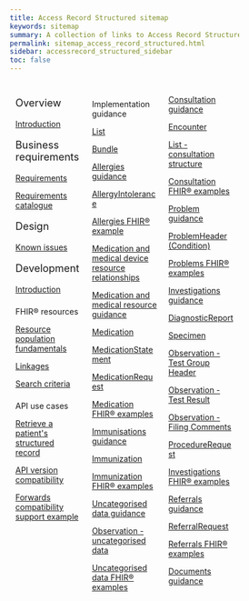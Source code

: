 ```yaml
---
title: Access Record Structured sitemap
keywords: sitemap
summary: A collection of links to Access Record Structured information
permalink: sitemap_access_record_structured.html
sidebar: accessrecord_structured_sidebar
toc: false
---
```

<style>
* {
  box-sizing: border-box;
}

/* Create three equal columns that floats next to each other */
.column {
  float: left;
  width: 33.33%;
  padding: 10px;

}

/* Clear floats after the columns */
.row:after {
  content: "";
  display: table;
  clear: both;
}
</style>

<div class="row">
  <div class="column">
   <p style="font-size:18px">Overview</p>
    	<p><a href="accessrecord_structured.html">Introduction</a></p>
   <p style="font-size:18px">Business requirements</p>	  
    	<p><a href="accessrecord_structured_requirements.html">Requirements</a></p>
	<p><a href="pages/accessrecord_structured/GP%20Connect%20Req%20Cat%20-%20Access%20Record%20Structured%20Data%20v2.2.xlsx">Requirements catalogue</a></p>
   <p style="font-size:18px">Design</p>
    	<p><a href="accessrecord_structured_known_issues.html">Known issues</a></p>
    <p style="font-size:18px">Development</p>
	<p><a href="accessrecord_structured_development.html">Introduction</a></p>	
	<p style="padding-top:8px">FHIR&reg; resources</p>  
    	<p><a href="accessrecord_structured_development_resources_overview.html">Resource population fundamentals</a></p>
	<p><a href="accessrecord_structured_development_linkages.html">Linkages</a></p>  
	<p><a href="accessrecord_structured_development_search.html">Search criteria</a></p>
	<p style="padding-top:8px">API use cases</p>
	<p><a href="accessrecord_structured_development_retrieve_patient_record.html">Retrieve a patient's structured record</a></p>
	<p><a href="accessrecord_structured_development_version_compatibility.html">API version compatibility</a></p>
	<p><a href="accessrecord_structured_development_fhir_examples_forwards_consultations.html">Forwards compatibility support example</a></p>
  </div>
  <div class="column">
	<p style="padding-top:8px">Implementation guidance</p>
	<p><a href="accessrecord_structured_development_list.html">List</a></p>
	<p><a href="accessrecord_structured_development_bundle.html">Bundle</a></p>
	<p><a href="accessrecord_structured_development_allergies_guidance.html">Allergies guidance</a></p> 
	<p><a href="accessrecord_structured_development_allergyintolerance.html">AllergyIntolerance</a></p>
	<p><a href="accessrecord_structured_development_fhir_examples_allergies.html">Allergies FHIR&reg; example</a></p>  
	<p><a href="accessrecord_structured_development_medication_resource_relationships.html">Medication and medical device resource relationships</a></p>
	<p><a href="accessrecord_structured_development_medication_guidance.html">Medication and medical resource guidance</a></p>  
	<p><a href="accessrecord_structured_development_medication.html">Medication</a></p>
	<p><a href="accessrecord_structured_development_medicationstatement.html">MedicationStatement</a></p>
	<p><a href="accessrecord_structured_development_medicationrequest.html">MedicationRequest</a></p>
	<p><a href="accessrecord_structured_development_fhir_examples_medication.html">Medication FHIR&reg; examples</a></p>    	
	<p><a href="accessrecord_structured_development_immunization_guidance.html">Immunisations guidance</a></p>
	<p><a href="accessrecord_structured_development_immunization.html">Immunization</a></p>
	<p><a href="accessrecord_structured_development_fhir_examples_immunizations.html">Immunization FHIR&reg; examples</a></p>
	<p><a href="accessrecord_structured_development_uncategorisedData_guidance.html">Uncategorised data guidance</a></p>
	<p><a href="accessrecord_structured_development_observation_uncategorisedData.html">Observation - uncategorised data</a></p>
	<p><a href="accessrecord_structured_development_fhir_examples_uncategorised.html">Uncategorised data FHIR® examples</a></p>  
  </div>
  <div class="column">
	<p><a href="accessrecord_structured_development_consultation_guidance.html">Consultation guidance</a></p>
	<p><a href="accessrecord_structured_development_encounter.html">Encounter</a></p>
	<p><a href="accessrecord_structured_development_list_consultation.html">List - consultation structure</a>
	<p><a href="accessrecord_structured_development_fhir_examples_consultations.html">Consultation FHIR&reg; examples</a>
	<p><a href="accessrecord_structured_development_problems_guidance.html">Problem guidance</a></p>
	<p><a href="accessrecord_structured_problems.html">ProblemHeader (Condition)</a></p>
	<p><a href="accessrecord_structured_development_fhir_examples_consultations.html">Problems FHIR® examples</a>
	<p><a href="accessrecord_structured_development_pathology_guidance.html">Investigations guidance</a></p>
	<p><a href="accessrecord_structured_development_DiagnosticReport.html">DiagnosticReport</a></p>
	<p><a href="accessrecord_structured_development_specimen.html">Specimen</a>
	<p><a href="accessrecord_structured_development_observation_testGroup.html">Observation - Test Group Header</a></p>
	<p><a href="accessrecord_structured_development_observation_testResult.html">Observation - Test Result</a></p>
	<p><a href="accessrecord_structured_development_observation_filingComments.html">Observation - Filing Comments</a>
	<p><a href="accessrecord_structured_development_ProcedureRequest.html">ProcedureRequest</a></p>
	<p><a href="accessrecord_structured_development_fhir_examples_pathology.html">Investigations FHIR® examples</a>
	<p><a href="accessrecord_structured_development_referralrequest_guidance.html">Referrals guidance</a></p>
	<p><a href="accessrecord_structured_development_referralrequest.html">ReferralRequest</a></p>
	<p><a href="accessrecord_structured_development_fhir_examples_referrals.html">Referrals FHIR® examples</a>
	<p><a href="accessrecord_documents.html">Documents guidance</a></p>



